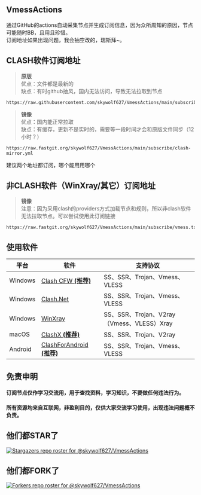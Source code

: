 ## VmessActions

通过GitHub的actions自动采集节点并生成订阅信息，因为众所周知的原因，节点可能随时BB，且用且珍惜。  
订阅地址如果出现问题，我会抽空改的，瑞斯拜~。 

## CLASH软件订阅地址

>**原版**  
>优点：文件都是最新的  
>缺点：有时github抽风，国内无法访问，导致无法拉取到节点
```
https://raw.githubusercontent.com/skywolf627/VmessActions/main/subscribe/clash.yml
```

>**镜像**  
>优点：国内能正常拉取  
>缺点：有缓存，更新不是实时的，需要等一段时间才会和原版文件同步（12小时？）
```
https://raw.fastgit.org/skywolf627/VmessActions/main/subscribe/clash-mirror.yml
```
   
建议两个地址都订阅，哪个能用用哪个
  
  
    
## 非CLASH软件（WinXray/其它）订阅地址

>**镜像**  
>注意：因为采用clash的providers方式加载节点和规则，所以非clash软件无法拉取节点。可以尝试使用此订阅链接  
```
https://raw.fastgit.org/skywolf627/VmessActions/main/subscribe/vmess.txt
```
   
  
## 使用软件

| 平台                    | 软件                                                         | 支持协议                                                     |
| ----------------------- | ------------------------------------------------------------ | ------------------------------------------------------------ |
| Windows                 | [Clash CFW  **(推荐)**](https://github.com/Fndroid/clash_for_windows_pkg/releases) | SS、SSR、Trojan、Vmess、VLESS                                |
| Windows                 | [Clash.Net](https://github.com/ClashDotNetFramework/ClashDotNetFramework/releases/) | SS、SSR、Trojan、Vmess、VLESS                                |
| Windows                 | [WinXray](https://github.com/TheMRLL/winxray/releases)       | SS、SSR、Trojan、V2ray（Vmess、VLESS）Xray                   |
| macOS                   | [ClashX  **(推荐)**](https://github.com/yichengchen/clashX/releases)     | SS、SSR、Trojan、V2ray                                       |
| Android                 | [ClashForAndroid  **(推荐)**](https://github.com/Kr328/ClashForAndroid/releases) | SS、SSR、Trojan、Vmess、VLESS                                |


## 免责申明
#### 订阅节点仅作学习交流用，用于查找资料，学习知识，不要做任何违法行为。  
#### 所有资源均来自互联网，非盈利目的，仅供大家交流学习使用，出现违法问题概不负责。

## 他们都STAR了
[![Stargazers repo roster for @skywolf627/VmessActions](https://reporoster.com/stars/skywolf627/VmessActions)](https://github.com/skywolf627/VmessActions/stargazers)
  

## 他们都FORK了
[![Forkers repo roster for @skywolf627/VmessActions](https://reporoster.com/forks/skywolf627/VmessActions)](https://github.com/skywolf627/VmessActions/network/members)
